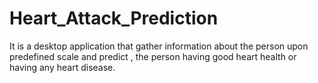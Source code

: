# Heart_Attack_Prediction
It is a desktop application that gather information about the person upon predefined scale and predict , the person having good heart health or having any heart disease.
